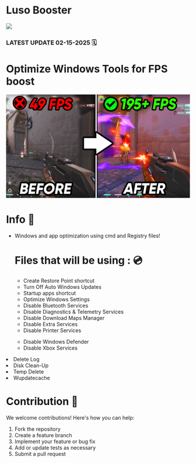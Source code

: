 # Luso Booster
![](https://github.com/henridevv/LUSO-BOOSTER/blob/main/lusobooster.gif)

### LATEST UPDATE 02-15-2025 🗓

# Optimize Windows Tools for FPS boost
![](https://github.com/henridevv/LUSO-BOOSTER/blob/main/fpsboost.jpg)
# Info 📝
<ul><li>Windows and app optimization using cmd and Registry files!</li>

# Files that will be using : 💿
<ul><li>Create Restore Point shortcut</li><li>Turn Off Auto Windows Updates</li><li>Startup apps shortcut</li><li>Optimize Windows Settings</li><li>Disable Bluetooth Services</li><li>Disable Diagnostics & Telemetry Services</li><li>Disable Download Maps Manager</li><li>Disable Extra Services</li>
<li>Disable Printer Services</li></ul><ul><li>Disable Windows Defender</li><li>Disable Xbox Services</li></ul></ul></li><li>Delete Log</li></ul></li><li>Disk Clean-Up </li></ul></li><li>Temp Delete</li></ul></li><li>Wupdatecache</li></ul>

# Contribution 👋
We welcome contributions! Here's how you can help:

1. Fork the repository
2. Create a feature branch
3. Implement your feature or bug fix
4. Add or update tests as necessary
5. Submit a pull request
